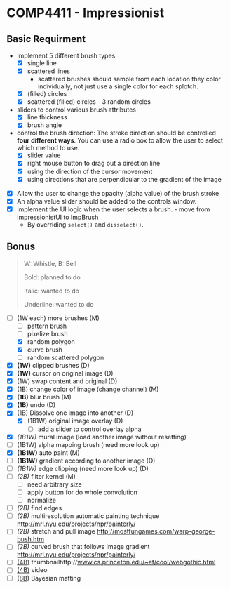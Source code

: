 # COMP4411 - Impressionist

## Basic Requirment

- Implement 5 different brush types
  - [x] single line
  - [x] scattered lines
    - scattered brushes should sample from each location they color individually, not just use a single color for each splotch.
  - [x] (filled) circles
  - [x] scattered (filled) circles - 3 random circles 
- sliders to control various brush attributes
  - [x] line thickness
  - [x] brush angle
- control the brush direction: The stroke direction should be controlled **four different ways**. You can use a radio box to allow the user to select which method to use.
  - [x] slider value
  - [x] right mouse button to drag out a direction line
  - [x] using the direction of the cursor movement
  - [x] using directions that are perpendicular to the gradient of the image
- [x] Allow the user to change the opacity (alpha value) of the brush stroke
- [x] An alpha value slider should be added to the controls window.
- [x] Implement the UI logic when the user selects a brush. - move from impressionistUI to ImpBrush
  - By overriding `select()` and `disselect()`. 
## Bonus

> W: Whistle, B: Bell
>
> Bold: planned to do
>
> Italic: wanted to do
>
> Underline: wanted to do

- [ ] (1W each) more brushes (M)
  - [ ] pattern brush
  - [ ] pixelize brush
  - [x] random polygon
  - [x] curve brush
  - [ ] random scattered polygon
- [x] **(1W)** clipped brushes (D)
- [x] **(1W)** cursor on original image (D)
- [x] (1W) swap content and original (D)
- [x] (1B) change color of image (change channel) (M)
- [x] **(1B)** blur brush (M)
- [x] **(1B)** undo (D)
- [x] (1B) Dissolve one image into another (D)
  - [x] (1B1W) original image overlay (D)
    -[ ] add a slider to control overlay alpha 
- [x] _(1B1W)_ mural image (load another image without resetting)
- [ ] (1B1W) alpha mapping brush (need more look up)
- [x] **(1B1W)** auto paint (M)
- [ ] **(1B1W)** gradient according to another image (D)
- [ ] _(1B1W)_ edge clipping (need more look up) (D)
- [ ] _(2B)_ filter kernel (M)
  - [ ] need arbitrary size
  - [ ] apply button for do whole convolution
  - [ ] normalize
- [ ] _(2B)_ find edges
- [ ] _(2B)_ multiresolution automatic painting technique http://mrl.nyu.edu/projects/npr/painterly/
- [ ] _(2B)_ stretch and pull image http://mostfungames.com/warp-george-bush.htm
- [ ] _(2B)_ curved brush that follows image gradient http://mrl.nyu.edu/projects/npr/painterly/
- [ ] <u>(4B)</u> thumbnailhttp://www.cs.princeton.edu/~af/cool/webgothic.html
- [ ] <u>(4B)</u> video
- [ ] <u>(8B)</u> Bayesian matting
